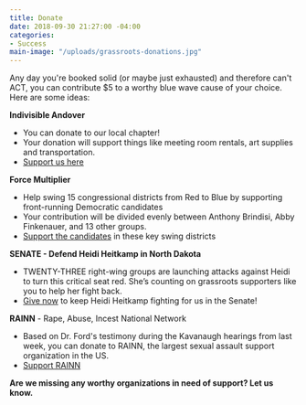 ```yaml
---
title: Donate
date: 2018-09-30 21:27:00 -04:00
categories:
- Success
main-image: "/uploads/grassroots-donations.jpg"
---
```


Any day you're booked solid (or maybe just exhausted) and therefore can't ACT, you can contribute $5 to a worthy blue wave cause of your choice. Here are some ideas:

**Indivisible Andover**
* You can donate to our local chapter!
* Your donation will support things like meeting room rentals, art supplies and transportation.
* [Support us here](https://bit.ly/2zH0N24)

**Force Multiplier**
* Help swing 15 congressional districts from Red to Blue by supporting front-running Democratic candidates
* Your contribution will be divided evenly between Anthony Brindisi, Abby Finkenauer, and 13 other groups.
* [Support the candidates](https://secure.actblue.com/donate/fmslate1#social) in these key swing districts

**SENATE - Defend Heidi Heitkamp in North Dakota**
* TWENTY-THREE right-wing groups are launching attacks against Heidi to turn this critical seat red. She’s counting on grassroots supporters like you to help her fight back.
* [Give now](https://bit.ly/2CBoM5g) to keep Heidi Heitkamp fighting for us in the Senate!

**RAINN** - Rape, Abuse, Incest National Network
* Based on Dr. Ford's testimony during the Kavanaugh hearings from last week, you can donate to RAINN, the largest sexual assault support organization in the US.
* [Support RAINN](https://donate.rainn.org/)

**Are we missing any worthy organizations in need of support? Let us know.**